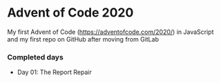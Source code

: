 # Advent of Code 2020

My first Advent of Code (https://adventofcode.com/2020/) in JavaScript and my first repo on GitHub after moving from GitLab

### Completed days

- Day 01: The Report Repair
